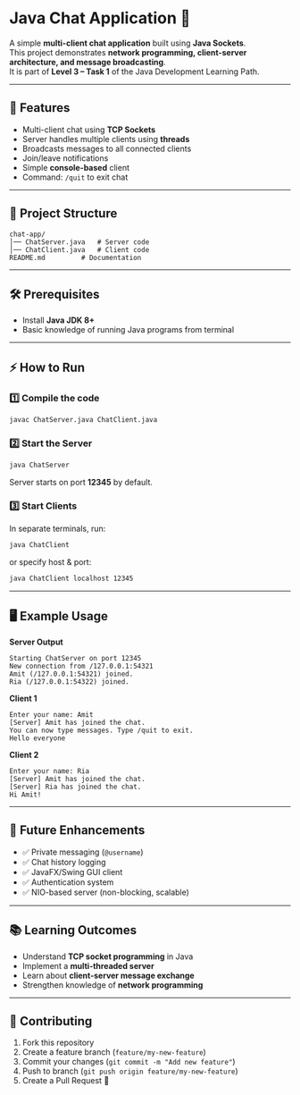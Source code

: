 # Java Chat Application 💬

A simple **multi-client chat application** built using **Java Sockets**.  
This project demonstrates **network programming, client-server architecture, and message broadcasting**.  
It is part of **Level 3 – Task 1** of the Java Development Learning Path.

---

## 🚀 Features
- Multi-client chat using **TCP Sockets**
- Server handles multiple clients using **threads**
- Broadcasts messages to all connected clients
- Join/leave notifications
- Simple **console-based** client
- Command: `/quit` to exit chat

---

## 📂 Project Structure
```
chat-app/
│── ChatServer.java   # Server code
│── ChatClient.java   # Client code
README.md         # Documentation
```

---

## 🛠️ Prerequisites
- Install **Java JDK 8+**
- Basic knowledge of running Java programs from terminal

---

## ⚡ How to Run

### 1️⃣ Compile the code
```bash
javac ChatServer.java ChatClient.java
```

### 2️⃣ Start the Server
```bash
java ChatServer
```
Server starts on port **12345** by default.

### 3️⃣ Start Clients
In separate terminals, run:
```bash
java ChatClient
```
or specify host & port:
```bash
java ChatClient localhost 12345
```

---

## 🖥️ Example Usage

**Server Output**
```
Starting ChatServer on port 12345
New connection from /127.0.0.1:54321
Amit (/127.0.0.1:54321) joined.
Ria (/127.0.0.1:54322) joined.
```

**Client 1**
```
Enter your name: Amit
[Server] Amit has joined the chat.
You can now type messages. Type /quit to exit.
Hello everyone
```

**Client 2**
```
Enter your name: Ria
[Server] Amit has joined the chat.
[Server] Ria has joined the chat.
Hi Amit!
```

---

## 🧩 Future Enhancements
- ✅ Private messaging (`@username`)
- ✅ Chat history logging
- ✅ JavaFX/Swing GUI client
- ✅ Authentication system
- ✅ NIO-based server (non-blocking, scalable)

---

## 📚 Learning Outcomes
- Understand **TCP socket programming** in Java
- Implement a **multi-threaded server**
- Learn about **client-server message exchange**
- Strengthen knowledge of **network programming**

---

## 🤝 Contributing
1. Fork this repository  
2. Create a feature branch (`feature/my-new-feature`)  
3. Commit your changes (`git commit -m "Add new feature"`)  
4. Push to branch (`git push origin feature/my-new-feature`)  
5. Create a Pull Request 🚀
